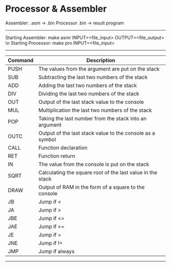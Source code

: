 # Processor & Assembler
Assembler: .asm -> .bin Processor .bin -> result program
***
Starting Assembler: make asmr INPUT=<file_input> OUTPUT=<file_output> \n
Starting Processor: make pro  INPUT=<file_input>
***
|Command|Description|
|---|---|
|PUSH| The values from the argument are put on the stack|
|SUB| Subtracting the last two numbers of the stack|
|ADD| Adding the last two numbers of the stack|
|DIV| Dividing the last two numbers of the stack|
|OUT| Output of the last stack value to the console|
|MUL| Multiplication the last two numbers of the stack|
|POP| Taking the last number from the stack into an argument|
|OUTC| Output of the last stack value to the console as a symbol|
|CALL| Function declaration|
|RET| Function return|
|IN| The value from the console is put on the stack|
|SQRT| Calculating the square root of the last value in the stack|
|DRAW| Output of RAM in the form of a square to the console|
|JB| Jump if <|
|JA| Jump if >|
|JBE| Jump if <=|
|JAE| Jump if >=|
|JE| Jump if =|
|JNE| Jump if !=|
|JMP| Jump if always|
*** 




